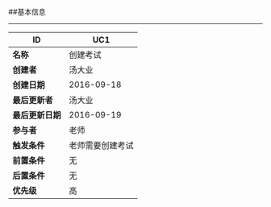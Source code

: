 ##基本信息

----

|ID|UC1|
|---|---|
|**名称**|创建考试|
|**创建者**|汤大业|
|**创建日期**|2016-09-18|
|**最后更新者**|汤大业|
|**最后更新日期**|2016-09-19|
|**参与者**|老师|
|**触发条件**|老师需要创建考试|
|**前置条件**|无|
|**后置条件**|无|
|**优先级**|高|